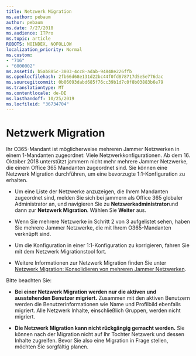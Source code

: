 ```yaml
---
title: Netzwerk Migration
ms.author: pebaum
author: pebaum
ms.date: 7/27/2018
ms.audience: ITPro
ms.topic: article
ROBOTS: NOINDEX, NOFOLLOW
localization_priority: Normal
ms.custom:
- "716"
- "6000002"
ms.assetid: b5ab885c-3803-4cc8-adab-94848e226ffb
ms.openlocfilehash: 2fb66d68e131d22bc44f0fd878717d5e5e776dac
ms.sourcegitcommit: 0b06093dabd685f76cc39b1d7c0f8b03883b6e79
ms.translationtype: MT
ms.contentlocale: de-DE
ms.lasthandoff: 10/25/2019
ms.locfileid: "36734704"
---
```

# <a name="network-migration"></a>Netzwerk Migration

Ihr O365-Mandant ist möglicherweise mehreren Jammer Netzwerken in einem 1-Mandanten zugeordnet: Viele Netzwerkkonfigurationen. Ab dem 16. Oktober 2018 unterstützt jammern nicht mehr mehrere Jammer Netzwerke, die einem Office 365 Mandanten zugeordnet sind. Sie können eine Netzwerk Migration durchführen, um eine bevorzugte 1:1-Konfiguration zu erhalten.
  
- Um eine Liste der Netzwerke anzuzeigen, die Ihrem Mandanten zugeordnet sind, melden Sie sich bei jammern als Office 365 globaler Administrator an, und navigieren Sie zu **Netzwerkadministrator**und dann zur **Netzwerk Migration**. Wählen Sie **Weiter** aus.

- Wenn Sie mehrere Netzwerke in Schritt 2 von 3 aufgelistet sehen, haben Sie mehrere Jammer Netzwerke, die mit Ihrem O365-Mandanten verknüpft sind.

- Um die Konfiguration in einer 1:1-Konfiguration zu korrigieren, fahren Sie mit dem Netzwerk Migrationstool fort.

- Weitere Informationen zur Netzwerk Migration finden Sie unter [Netzwerk Migration: Konsolidieren von mehreren Jammer Netzwerken](https://docs.microsoft.com/yammer/configure-your-yammer-network/consolidate-multiple-yammer-networks).

Bitte beachten Sie:
  
- **Bei einer Netzwerk Migration werden nur die aktiven und ausstehenden Benutzer migriert.** Zusammen mit den aktiven Benutzern werden die Benutzerinformationen wie Name und Profilbild ebenfalls migriert. Alle Netzwerk Inhalte, einschließlich Gruppen, werden nicht migriert.

- **Die Netzwerk Migration kann nicht rückgängig gemacht werden.** Sie können nach der Migration nicht auf Ihr Tochter Netzwerk und dessen Inhalte zugreifen. Bevor Sie also eine Migration in Frage stellen, möchten Sie sorgfältig planen.

